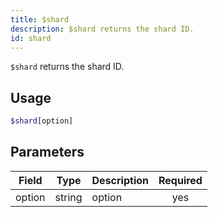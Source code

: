 ```yaml
---
title: $shard 
description: $shard returns the shard ID.
id: shard
---
```


`$shard` returns the shard ID.

## Usage

```php
$shard[option]
```

## Parameters 


| Field     | Type    | Description                                        | Required |
|-----------|---------|----------------------------------------------------| :------: |
| option    | string  | option                                             | yes      |
